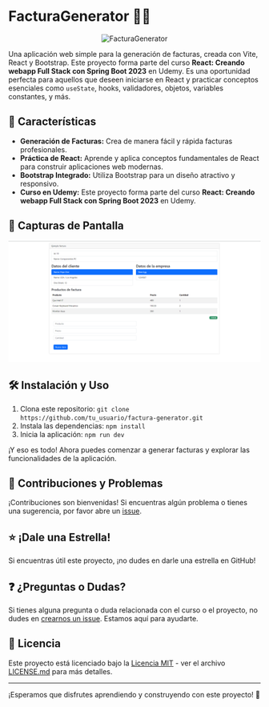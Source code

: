 # FacturaGenerator 🧾💼

<p align="center">
  <img src="https://link_to_your_project_image_or_logo.png" alt="FacturaGenerator" width="200">
</p>

Una aplicación web simple para la generación de facturas, creada con Vite, React y Bootstrap. Este proyecto forma parte del curso **React: Creando webapp Full Stack con Spring Boot 2023** en Udemy. Es una oportunidad perfecta para aquellos que deseen iniciarse en React y practicar conceptos esenciales como `useState`, hooks, validadores, objetos, variables constantes, y más.

## 🚀 Características

- **Generación de Facturas:** Crea de manera fácil y rápida facturas profesionales.
- **Práctica de React:** Aprende y aplica conceptos fundamentales de React para construir aplicaciones web modernas.
- **Bootstrap Integrado:** Utiliza Bootstrap para un diseño atractivo y responsivo.
- **Curso en Udemy:** Este proyecto forma parte del curso **React: Creando webapp Full Stack con Spring Boot 2023** en Udemy.

## 📸 Capturas de Pantalla

![Captura de Pantalla 1](/src/assets/captura1.png)

## 🛠️ Instalación y Uso

1. Clona este repositorio: `git clone https://github.com/tu_usuario/factura-generator.git`
2. Instala las dependencias: `npm install`
3. Inicia la aplicación: `npm run dev`

¡Y eso es todo! Ahora puedes comenzar a generar facturas y explorar las funcionalidades de la aplicación.

## 🤝 Contribuciones y Problemas

¡Contribuciones son bienvenidas! Si encuentras algún problema o tienes una sugerencia, por favor abre un [issue](https://github.com/tu_usuario/factura-generator/issues).

## ⭐ ¡Dale una Estrella!

Si encuentras útil este proyecto, ¡no dudes en darle una estrella en GitHub!

## ❓ ¿Preguntas o Dudas?

Si tienes alguna pregunta o duda relacionada con el curso o el proyecto, no dudes en [crearnos un issue](https://github.com/tu_usuario/factura-generator/issues). Estamos aquí para ayudarte.

## 📜 Licencia

Este proyecto está licenciado bajo la [Licencia MIT](LICENSE.md) - ver el archivo [LICENSE.md](LICENSE.md) para más detalles.

---

¡Esperamos que disfrutes aprendiendo y construyendo con este proyecto! 🚀
